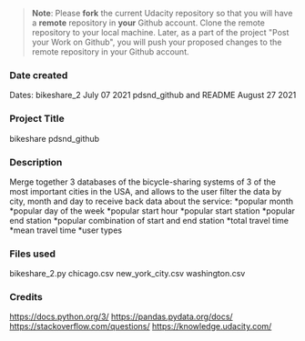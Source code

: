 >**Note**: Please **fork** the current Udacity repository so that you will have a **remote** repository in **your** Github account. Clone the remote repository to your local machine. Later, as a part of the project "Post your Work on Github", you will push your proposed changes to the remote repository in your Github account.

### Date created
Dates:
bikeshare_2 July 07 2021
pdsnd_github and README August 27 2021

### Project Title
bikeshare pdsnd_github

### Description
Merge together 3 databases of the bicycle-sharing systems of 3 of the most important cities in the USA, and allows to the user filter the data by city, month and day to receive back data about the service:
*popular month
*popular day of the week
*popular start hour
*popular start station
*popular end station
*popular combination of start and end station
*total travel time
*mean travel time
*user types

### Files used
bikeshare_2.py
chicago.csv
new_york_city.csv
washington.csv

### Credits
https://docs.python.org/3/
https://pandas.pydata.org/docs/
https://stackoverflow.com/questions/
https://knowledge.udacity.com/
